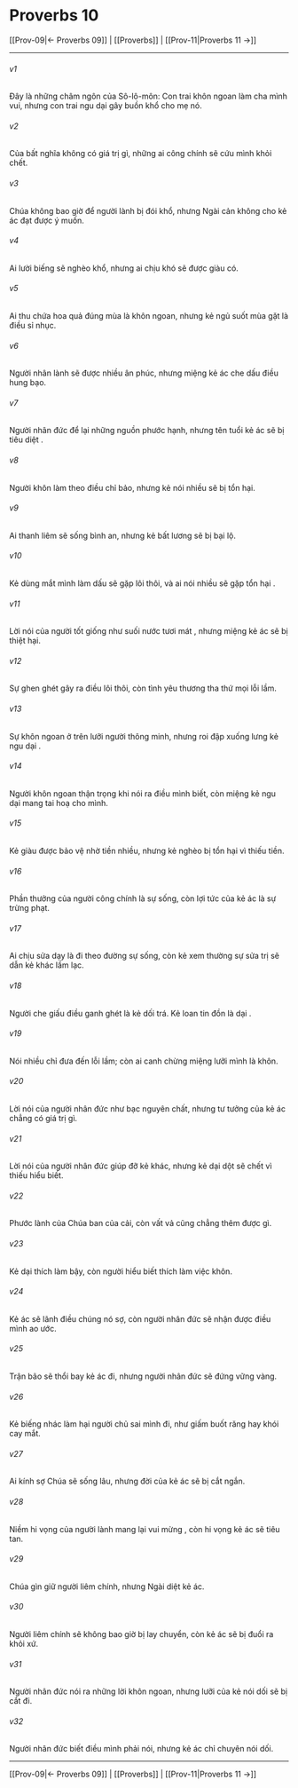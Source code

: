 # Proverbs 10

[[Prov-09|← Proverbs 09]] | [[Proverbs]] | [[Prov-11|Proverbs 11 →]]
***



###### v1 
Đây là những châm ngôn của Sô-lô-môn: Con trai khôn ngoan làm cha mình vui, nhưng con trai ngu dại gây buồn khổ cho mẹ nó. 

###### v2 
Của bất nghĩa không có giá trị gì, những ai công chính sẽ cứu mình khỏi chết. 

###### v3 
Chúa không bao giờ để người lành bị đói khổ, nhưng Ngài cản không cho kẻ ác đạt được ý muốn. 

###### v4 
Ai lười biếng sẽ nghèo khổ, nhưng ai chịu khó sẽ được giàu có. 

###### v5 
Ai thu chứa hoa quả đúng mùa là khôn ngoan, nhưng kẻ ngủ suốt mùa gặt là điều sỉ nhục. 

###### v6 
Người nhân lành sẽ được nhiều ân phúc, nhưng miệng kẻ ác che dấu điều hung bạo. 

###### v7 
Người nhân đức để lại những nguồn phước hạnh, nhưng tên tuổi kẻ ác sẽ bị tiêu diệt . 

###### v8 
Người khôn làm theo điều chỉ bảo, nhưng kẻ nói nhiều sẽ bị tổn hại. 

###### v9 
Ai thanh liêm sẽ sống bình an, nhưng kẻ bất lương sẽ bị bại lộ. 

###### v10 
Kẻ dùng mắt mình làm dấu sẽ gặp lôi thôi, và ai nói nhiều sẽ gặp tổn hại . 

###### v11 
Lời nói của người tốt giống như suối nước tươi mát , nhưng miệng kẻ ác sẽ bị thiệt hại. 

###### v12 
Sự ghen ghét gây ra điều lôi thôi, còn tình yêu thương tha thứ mọi lỗi lầm. 

###### v13 
Sự khôn ngoan ở trên lưỡi người thông minh, nhưng roi đập xuống lưng kẻ ngu dại . 

###### v14 
Người khôn ngoan thận trọng khi nói ra điều mình biết, còn miệng kẻ ngu dại mang tai hoạ cho mình. 

###### v15 
Kẻ giàu được bảo vệ nhờ tiền nhiều, nhưng kẻ nghèo bị tổn hại vì thiếu tiền. 

###### v16 
Phần thưởng của người công chính là sự sống, còn lợi tức của kẻ ác là sự trừng phạt. 

###### v17 
Ai chịu sửa dạy là đi theo đường sự sống, còn kẻ xem thường sự sửa trị sẽ dẫn kẻ khác lầm lạc. 

###### v18 
Người che giấu điều ganh ghét là kẻ dối trá. Kẻ loan tin đồn là dại . 

###### v19 
Nói nhiều chỉ đưa đến lỗi lầm; còn ai canh chừng miệng lưỡi mình là khôn. 

###### v20 
Lời nói của người nhân đức như bạc nguyên chất, nhưng tư tưởng của kẻ ác chẳng có giá trị gì. 

###### v21 
Lời nói của người nhân đức giúp đỡ kẻ khác, nhưng kẻ dại dột sẽ chết vì thiếu hiểu biết. 

###### v22 
Phước lành của Chúa ban của cải, còn vất vả cũng chẳng thêm được gì. 

###### v23 
Kẻ dại thích làm bậy, còn người hiểu biết thích làm việc khôn. 

###### v24 
Kẻ ác sẽ lãnh điều chúng nó sợ, còn người nhân đức sẽ nhận được điều mình ao ước. 

###### v25 
Trận bão sẽ thổi bay kẻ ác đi, nhưng người nhân đức sẽ đứng vững vàng. 

###### v26 
Kẻ biếng nhác làm hại người chủ sai mình đi, như giấm buốt răng hay khói cay mắt. 

###### v27 
Ai kính sợ Chúa sẽ sống lâu, nhưng đời của kẻ ác sẽ bị cắt ngắn. 

###### v28 
Niềm hi vọng của người lành mang lại vui mừng , còn hi vọng kẻ ác sẽ tiêu tan. 

###### v29 
Chúa gìn giữ người liêm chính, nhưng Ngài diệt kẻ ác. 

###### v30 
Người liêm chính sẽ không bao giờ bị lay chuyển, còn kẻ ác sẽ bị đuổi ra khỏi xứ. 

###### v31 
Người nhân đức nói ra những lời khôn ngoan, nhưng lưỡi của kẻ nói dối sẽ bị cắt đi. 

###### v32 
Người nhân đức biết điều mình phải nói, nhưng kẻ ác chỉ chuyên nói dối.

***
[[Prov-09|← Proverbs 09]] | [[Proverbs]] | [[Prov-11|Proverbs 11 →]]
